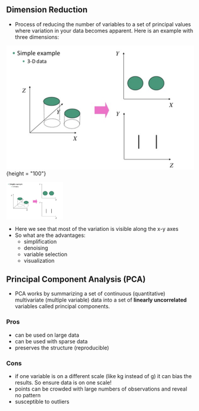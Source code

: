 ## Dimension Reduction

- Process of reducing the number of variables to a set of principal values where variation in your data becomes apparent. Here is an example with three dimensions:

![](images/example-dim-red.png){height = "100"}


<img src="images/example-dim-red.png" height="100" />

- Here we see that most of the variation is visible along the x-y axes
- So what are the advantages:
  - simplification
  - denoising
  - variable selection
  - visualization

## Principal Component Analysis (PCA)

- PCA works by summarizing a set of continuous (quantitative) multivariate (multiple variable) data into a set of **linearly uncorrelated** variables called principal components.

### Pros

- can be used on large data
- can be used with sparse data
- preserves the structure (reproducible)

### Cons

- if one variable is on a different scale (like kg instead of g) it can bias the results. So ensure data is on one scale!
- points can be crowded with large numbers of observations and reveal no pattern
- susceptible to outliers

